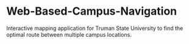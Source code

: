 # Web-Based-Campus-Navigation
Interactive mapping application for Truman State University to find the optimal route between multiple campus locations. 
